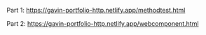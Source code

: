 Part 1:
https://gavin-portfolio-http.netlify.app/methodtest.html

Part 2:
https://gavin-portfolio-http.netlify.app/webcomponent.html
